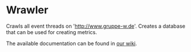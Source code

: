 # Wrawler
Crawls all event threads on 'http://www.gruppe-w.de'. Creates a database that can be used for creating metrics.

The available documentation can be found in [our wiki](https://github.com/ZabuzaW/Wrawler/wiki).
